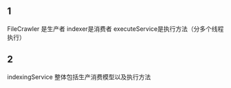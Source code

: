 ## 1
FileCrawler 是生产者
indexer是消费者
executeService是执行方法（分多个线程执行）

## 2
indexingService 
整体包括生产消费模型以及执行方法

